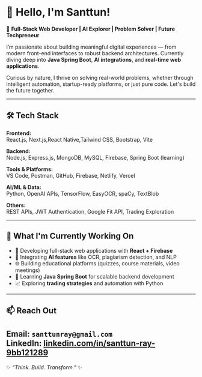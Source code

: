 # 👋 Hello, I'm Santtun!

🚀 **Full-Stack Web Developer | AI Explorer | Problem Solver | Future Techpreneur**

I’m passionate about building meaningful digital experiences — from modern front-end interfaces to robust backend architectures. Currently diving deep into **Java Spring Boot**, **AI integrations**, and **real-time web applications**.

Curious by nature, I thrive on solving real-world problems, whether through intelligent automation, startup-ready platforms, or just pure code. Let's build the future together.

---

## 🛠️ Tech Stack

**Frontend:**  
React.js, Next.js,React Native,Tailwind CSS, Bootstrap, Vite

**Backend:**  
Node.js, Express.js, MongoDB, MySQL, Firebase, Spring Boot (learning)

**Tools & Platforms:**  
VS Code, Postman, GitHub, Firebase, Netlify, Vercel

**AI/ML & Data:**  
Python, OpenAI APIs, TensorFlow, EasyOCR, spaCy, TextBlob

**Others:**  
REST APIs, JWT Authentication, Google Fit API, Trading Exploration

---

## 📌 What I'm Currently Working On

- 🔧 Developing full-stack web applications with **React + Firebase**
- 🤖 Integrating **AI features** like OCR, plagiarism detection, and NLP
- 🌐 Building educational platforms (quizzes, course materials, video meetings)
- 🧠 Learning **Java Spring Boot** for scalable backend development
- 📈 Exploring **trading strategies** and automation with Python

---

## 📫 Reach Out

**Email:** `santtunray@gmail.com`  
**LinkedIn:** [linkedin.com/in/santtun-ray-9bb121289](https://www.linkedin.com/in/santtun-ray-9bb121289)
---

✨ *“Think. Build. Transform.”* ✨  
